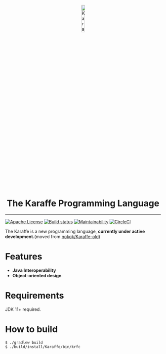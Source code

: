 <p align="center">
  <img src="https://avatars1.githubusercontent.com/u/10540388?s=200" alt="Karaffe logo" width="15%" />
</p>
<h1 align="center" style="border-bottom:none">The Karaffe Programming Language</h1>

---

[![Apache License](http://img.shields.io/badge/license-Apache--2.0-blue.svg?style=flat)](LICENSE) [![Build status](https://ci.appveyor.com/api/projects/status/smqreoar38kifhfs?svg=true)](https://ci.appveyor.com/project/nokok/karaffe) [![Maintainability](https://api.codeclimate.com/v1/badges/aa20a7b3efcbe8ebfc41/maintainability)](https://codeclimate.com/github/nokok/Karaffe/maintainability) [![CircleCI](https://circleci.com/gh/nokok/Karaffe.svg?style=svg)](https://circleci.com/gh/nokok/Karaffe)

The Karaffe is a new programming language, **currently under active development.**(moved from [nokok/Karaffe-old](https://github.com/nokok/Karaffe-old))

# Features

- **Java Interoperability**
- **Object-oriented design**

# Requirements

JDK 11+ required.

# How to build

```
$ ./gradlew build
$ ./build/install/Karaffe/bin/krfc
```